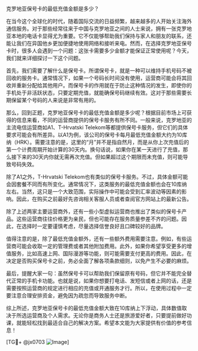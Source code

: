 克罗地亚保号卡的最低充值金额是多少？

在当今这个全球化的时代，随着国际交流的日益频繁，越来越多的人开始关注海外通信服务。对于那些经常往来于中国与克罗地亚之间的人士来说，拥有一张克罗地亚本地的电话卡显得尤为重要。它不仅能够帮助我们保持与家人和朋友的联系，还能让我们在异国他乡更加便捷地使用网络和接听来电。然而，在选择克罗地亚保号卡时，很多人会遇到一个问题：这张卡需要多少金额才能保证正常使用呢？今天，我们就来详细探讨一下这个问题。

首先，我们需要了解什么是保号卡。所谓保号卡，就是一种可以维持手机号码不被回收的服务卡。通常情况下，如果一个号码长时间没有使用，运营商可能会将其回收并重新分配给其他用户。而保号卡的作用就在于防止这种情况的发生，即使你的手机处于非活跃状态，只要定期充值，就能确保号码继续有效。这对于那些需要长期保留某个号码的人来说是非常有用的。

那么，回到正题，克罗地亚保号卡的最低充值金额是多少呢？根据目前市场上可获得的信息来看，不同的运营商提供的保号卡服务有所不同。一般来说，克罗地亚的主流电信运营商如A1、T-Hrvatski Telekom等都提供保号卡服务，但它们的具体要求可能会有所差异。以A1为例，该公司的保号卡每月最低充值金额大约为10库纳（HRK）。需要注意的是，这里的“月”并不是指自然月，而是从你上次充值后的第一个计费周期开始计算的30天内。换句话说，如果你在某一天进行了充值，那么接下来的30天内你就无需再次充值。但如果超过这个期限而未充值，则可能导致号码失效。

除了A1之外，T-Hrvatski Telekom也有类似的保号卡服务。不过，具体金额可能会因套餐不同而有所变化。通常情况下，这类服务的最低充值金额也会在10库纳左右。当然，这只是一个大致范围，实际操作中可能会受到汇率波动等因素的影响。因此，在购买之前最好先咨询相关客服人员或者查阅官方网站上的最新公告。

除了上述两家主要运营商外，还有一些小型虚拟运营商也推出了类似的保号卡产品。这些运营商往往价格更为亲民，但也可能存在服务质量参差不齐的问题。因此，在选择时一定要谨慎考虑，尽量选择信誉良好且口碑较好的品牌。

值得注意的是，除了最低充值金额外，还有一些额外费用需要注意。例如，有些运营商可能会收取一定的管理费或者其他附加费用。此外，如果你希望享受更多的增值服务，比如高速上网、国际漫游等功能，则可能需要支付更高的费用。因此，在决定是否购买保号卡之前，务必全面了解各项条款细则，以免产生不必要的麻烦。

最后，提醒大家一句：虽然保号卡可以帮助我们保留原有号码，但它并不能完全替代正常的手机卡功能。也就是说，如果你想要打电话、发短信或者上网的话，还是需要按照运营商的规定进行相应的充值或开通服务才行。所以，在使用过程中一定要注意合理安排资金，避免因为疏忽而导致服务中断。

综上所述，克罗地亚保号卡的最低充值金额大致在10库纳上下浮动，具体数值取决于所选运营商及个人需求。无论你是商务人士还是旅游爱好者，只要提前做好功课，就能轻松找到最适合自己的解决方案。希望本文能为大家提供有价值的参考信息！

[TG💪+ @jx0703 ![Image](https://github.com/user-attachments/assets/dbca1d08-cadb-493c-b0ec-ad6f7a83f270)]